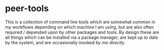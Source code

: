 # peer-tools

This is a collection of command line tools which are somewhat common in my workflows depending on
which machine I am using, but are also often required / depended upon by other packages and tools.
By design these are all things which can be installed via a package manager, are kept up to date by
the system, and are occasionally invoked _by me directly_.
